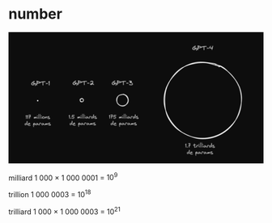 # number

![alt text](./img/image2.png)

milliard	1 000 × 1 000 0001 = $10^9$

trillion	1 000 0003 = $10^{18}$	

trilliard	1 000 × 1 000 0003 = $10^{21}$


